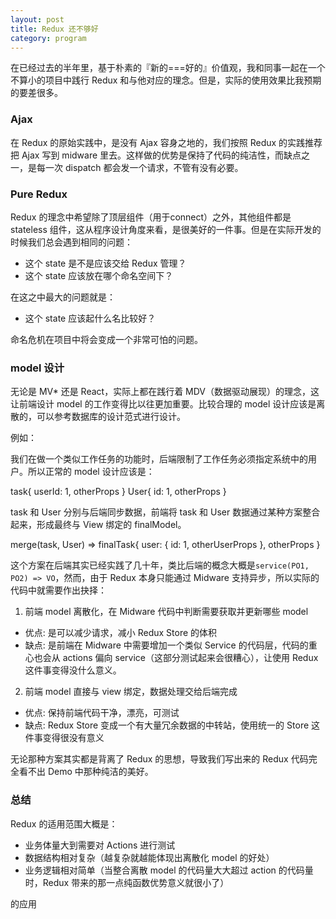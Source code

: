 ```yaml
---
layout: post
title: Redux 还不够好
category: program
---
```


在已经过去的半年里，基于朴素的『新的===好的』价值观，我和同事一起在一个不算小的项目中践行 Redux 和与他对应的理念。但是，实际的使用效果比我预期的要差很多。

### Ajax

在 Redux 的原始实践中，是没有 Ajax 容身之地的，我们按照 Redux 的实践推荐把 Ajax 写到 midware 里去。这样做的优势是保持了代码的纯洁性，而缺点之一，是每一次 dispatch 都会发一个请求，不管有没有必要。

### Pure Redux

Redux 的理念中希望除了顶层组件（用于connect）之外，其他组件都是 stateless 组件，这从程序设计角度来看，是很美好的一件事。但是在实际开发的时候我们总会遇到相同的问题：

- 这个 state 是不是应该交给 Redux 管理？
- 这个 state 应该放在哪个命名空间下？

在这之中最大的问题就是：

- 这个 state 应该起什么名比较好？

命名危机在项目中将会变成一个非常可怕的问题。

### model 设计

无论是 MV* 还是 React，实际上都在践行着 MDV（数据驱动展现）的理念，这让前端设计 model 的工作变得比以往更加重要。比较合理的 model 设计应该是离散的，可以参考数据库的设计范式进行设计。

例如：

我们在做一个类似工作任务的功能时，后端限制了工作任务必须指定系统中的用户。所以正常的 model 设计应该是：

task{ userId: 1, otherProps } User{ id: 1, otherProps }

task 和 User 分别与后端同步数据，前端将 task 和 User 数据通过某种方案整合起来，形成最终与 View 绑定的 finalModel。

merge(task, User) => finalTask{ user: { id: 1, otherUserProps }, otherProps }

这个方案在后端其实已经实践了几十年，类比后端的概念大概是`service(PO1, PO2) => VO`，然而，由于 Redux 本身只能通过 Midware 支持异步，所以实际的代码中就需要作出抉择：

1. 前端 model 离散化，在 Midware 代码中判断需要获取并更新哪些 model
  - 优点: 是可以减少请求，减小 Redux Store 的体积
  - 缺点: 是前端在 Midware 中需要增加一个类似 Service 的代码层，代码的重心也会从 actions 偏向 service（这部分测试起来会很糟心），让使用 Redux 这件事变得没什么意义。
2. 前端 model 直接与 view 绑定，数据处理交给后端完成
  - 优点: 保持前端代码干净，漂亮，可测试
  - 缺点: Redux Store 变成一个有大量冗余数据的中转站，使用统一的 Store 这件事变得很没有意义

无论那种方案其实都是背离了 Redux 的思想，导致我们写出来的 Redux 代码完全看不出 Demo 中那种纯洁的美好。

### 总结

Redux 的适用范围大概是：

- 业务体量大到需要对 Actions 进行测试
- 数据结构相对复杂（越复杂就越能体现出离散化 model 的好处）
- 业务逻辑相对简单（当整合离散 model 的代码量大大超过 action 的代码量时，Redux 带来的那一点纯函数优势意义就很小了）

的应用
